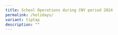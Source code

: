 ```yaml
---
title: School Operations during CNY period 2024
permalink: /holidays/
variant: tiptap
description: ""
---
```

